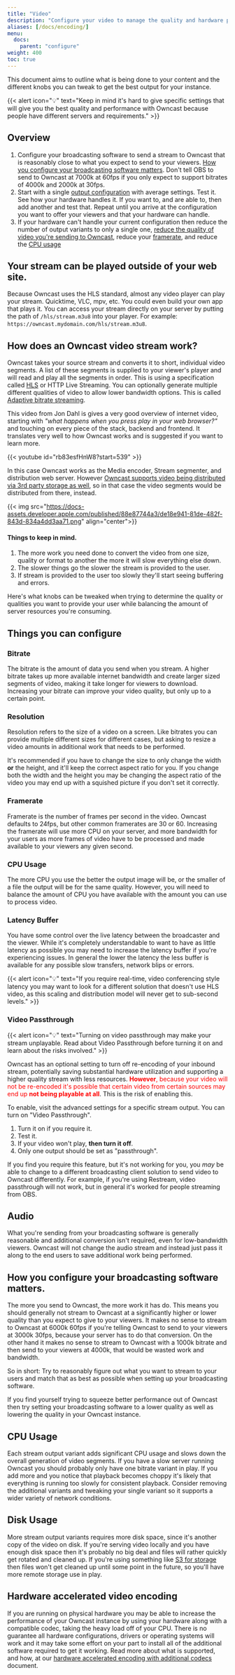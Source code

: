 ```yaml
---
title: "Video"
description: "Configure your video to manage the quality and hardware performance."
aliases: [/docs/encoding/]
menu:
  docs:
    parent: "configure"
weight: 400
toc: true
---
```


This document aims to outline what is being done to your content and the different knobs you can tweak to get the best output for your instance.

{{< alert icon="💡" text="Keep in mind it's hard to give specific settings that will give you the best quality and performance with Owncast because people have different servers and requirements." >}}

## Overview

1. Configure your broadcasting software to send a stream to Owncast that is reasonably close to what you expect to send to your viewers. [How you configure your broadcasting software matters](/docs/video/#how-you-configure-your-broadcasting-software-matters). Don't tell OBS to send to Owncast at 7000k at 60fps if you only expect to support bitrates of 4000k and 2000k at 30fps.
1. Start with a single [output configuration](/docs/video/#things-you-can-configure) with average settings. Test it. See how your hardware handles it. If you want to, and are able to, then add another and test that. Repeat until you arrive at the configuration you want to offer your viewers and that your hardware can handle.
1. If your hardware can't handle your current configuration then reduce the number of output variants to only a single one, [reduce the quality of video you're sending to Owncast](/docs/video/#how-you-configure-your-broadcasting-software-matters), reduce your [framerate](/docs/video/#framerate), and reduce the [CPU usage](/docs/video/#cpu-usage)

## Your stream can be played outside of your web site.

Because Owncast uses the HLS standard, almost any video player can play your stream. Quicktime, VLC, mpv, etc. You could even build your own app that plays it. You can access your stream directly on your server by putting the path of `/hls/stream.m3u8` into your player. For example: `https://owncast.mydomain.com/hls/stream.m3u8`.

## How does an Owncast video stream work?

Owncast takes your source stream and converts it to short, individual video segments. A list of these segments is supplied to your viewer's player and will read and play all the segments in order. This is using a specification called [HLS](https://developer.apple.com/documentation/http_live_streaming/understanding_the_http_live_streaming_architecture) or HTTP Live Streaming. You can optionally generate multiple different qualities of video to allow lower bandwidth options. This is called [Adaptive bitrate streaming](https://en.wikipedia.org/wiki/Adaptive_bitrate_streaming).

This video from Jon Dahl is gives a very good overview of internet video, starting with _"what happens when you press play in your web browser?"_ and touching on every piece of the stack, backend and frontend. It translates very well to how Owncast works and is suggested if you want to learn more.

{{< youtube id="rb83esfHnW8?start=539" >}}

In this case Owncast works as the Media encoder, Stream segmenter, and distribution web server. However [Owncast supports video being distributed via 3rd party storage as well](/docs/storage), so in that case the video segments would be distributed from there, instead.

{{< img src="https://docs-assets.developer.apple.com/published/88e87744a3/de18e941-81de-482f-843d-834a4dd3aa71.png" align="center">}}

#### Things to keep in mind.

1. The more work you need done to convert the video from one size, quality or format to another the more it will slow everything else down.
1. The slower things go the slower the stream is provided to the user.
1. If stream is provided to the user too slowly they'll start seeing buffering and errors.

Here's what knobs can be tweaked when trying to determine the quality or qualities you want to provide your user while balancing the amount of server resources you're consuming.

## Things you can configure

### Bitrate

The bitrate is the amount of data you send when you stream. A higher bitrate takes up more available internet bandwidth and create larger sized segments of video, making it take longer for viewers to download. Increasing your bitrate can improve your video quality, but only up to a certain point.

### Resolution

Resolution refers to the size of a video on a screen. Like bitrates you can provide multiple different sizes for different cases, but asking to resize a video amounts in additional work that needs to be performed.

It's recommended if you have to change the size to only change the width **or** the height, and it'll keep the correct aspect ratio for you. If you change both the width and the height you may be changing the aspect ratio of the video you may end up with a squished picture if you don't set it correctly.

### Framerate

Framerate is the number of frames per second in the video. Owncast defaults to 24fps, but other common framerates are 30 or 60. Increasing the framerate will use more CPU on your server, and more bandwidth for your users as more frames of video have to be processed and made available to your viewers any given second.

### CPU Usage

The more CPU you use the better the output image will be, or the smaller of a file the output will be for the same quality. However, you will need to balance the amount of CPU you have available with the amount you can use to process video.

### Latency Buffer

You have some control over the live latency between the broadcaster and the viewer. While it's completely understandable to want to have as little latency as possible you may need to increase the latency buffer if you're experiencing issues. In general the lower the latency the less buffer is available for any possible slow transfers, network blips or errors.

{{< alert icon="💡" text="If you require real-time, video conferencing style latency you may want to look for a different solution that doesn't use HLS video, as this scaling and distribution model will never get to sub-second levels." >}}

### Video Passthrough

{{< alert icon="💡" text="Turning on video passthrough may make your stream unplayable. Read about Video Passthrough before turning it on and learn about the risks involved." >}}

Owncast has an optional setting to turn off re-encoding of your inbound stream, potentially saving substantial hardware utilization and supporting a higher quality stream with less resources. <span style="color: red;"> **However**, because your video will not be re-encoded it's possible that certain video from certain sources may end up **not being playable at all**</span>. This is the risk of enabling this.

To enable, visit the advanced settings for a specific stream output. You can turn on "Video Passthrough".

1. Turn it on if you require it.
1. Test it.
1. If your video won't play, **then turn it off**.
1. Only one output should be set as "passthrough".

If you find you require this feature, but it's not working for you, you _may_ be able to change to a different broadcasting client solution to send video to Owncast differently. For example, if you're using Restream, video passthrough will not work, but in general it's worked for people streaming from OBS.

## Audio

What you're sending from your broadcasting software is generally reasonable and additional conversion isn't required, even for low-bandwidth viewers. Owncast will not change the audio stream and instead just pass it along to the end users to save additional work being performed.

## How you configure your broadcasting software matters.

The more you send to Owncast, the more work it has do. This means you should generally not stream to Owncast at a significantly higher or lower quality than you expect to give to your viewers. It makes no sense to stream to Owncast at 6000k 60fps if you're telling Owncast to send to your viewers at 3000k 30fps, because your server has to do that conversion. On the other hand it makes no sense to stream to Owncast with a 1000k bitrate and then send to your viewers at 4000k, that would be wasted work and bandwidth.

So in short: Try to reasonably figure out what you want to stream to your users and match that as best as possible when setting up your broadcasting software.

If you find yourself trying to squeeze better performance out of Owncast then try setting your broadcasting software to a lower quality as well as lowering the quality in your Owncast instance.

## CPU Usage

Each stream output variant adds significant CPU usage and slows down the overall generation of video segments. If you have a slow server running Owncast you should probably only have one bitrate variant in play. If you add more and you notice that playback becomes choppy it's likely that everything is running too slowly for consistent playback. Consider removing the additional variants and tweaking your single variant so it supports a wider variety of network conditions.

## Disk Usage

More stream output variants requires more disk space, since it's another copy of the video on disk. If you're serving video locally and you have enough disk space then it's probably no big deal and files will rather quickly get rotated and cleaned up. If you're using something like [S3 for storage](/docs/storage/) then files won't get cleaned up until some point in the future, so you'll have more remote storage use in play.

## Hardware accelerated video encoding

If you are running on physical hardware you may be able to increase the performance of your Owncast instance by using your hardware along with a compatible codec, taking the heavy load off of your CPU.  There is no guarantee all hardware configurations, drivers or operating systems will work and it may take some effort on your part to install all of the additional software required to get it working.  Read more about what is supported, and how, at our [hardware accelerated encoding with additional codecs](/docs/codecs) document.
